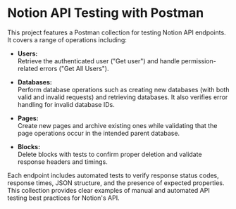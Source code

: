 # Notion API Testing with Postman

This project features a Postman collection for testing Notion API endpoints. It covers a range of operations including:

- **Users:**  
  Retrieve the authenticated user ("Get user") and handle permission-related errors ("Get All Users").

- **Databases:**  
  Perform database operations such as creating new databases (with both valid and invalid requests) and retrieving databases. It also verifies error handling for invalid database IDs.

- **Pages:**  
  Create new pages and archive existing ones while validating that the page operations occur in the intended parent database.

- **Blocks:**  
  Delete blocks with tests to confirm proper deletion and validate response headers and timings.

Each endpoint includes automated tests to verify response status codes, response times, JSON structure, and the presence of expected properties. This collection provides clear examples of manual and automated API testing best practices for Notion's API.
